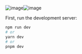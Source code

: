 ![image](https://github.com/ture403/next13.3-blog/assets/93423185/17fcb268-e93b-4f6f-b129-6a196d97c8ff)![image](https://github.com/ture403/next13.3-blog/assets/93423185/be14119d-794c-458c-be97-a1f5c0512af2)













First, run the development server:

```bash
npm run dev
# or
yarn dev
# or
pnpm dev
```
